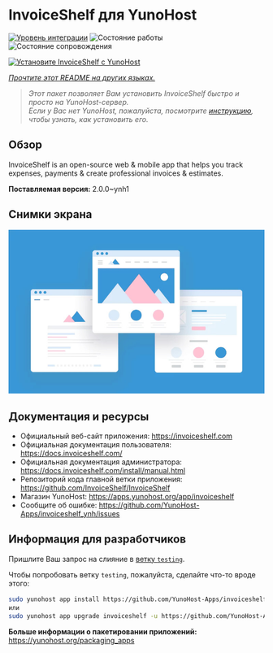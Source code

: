 <!--
Важно: этот README был автоматически сгенерирован <https://github.com/YunoHost/apps/tree/master/tools/readme_generator>
Он НЕ ДОЛЖЕН редактироваться вручную.
-->

# InvoiceShelf для YunoHost

[![Уровень интеграции](https://apps.yunohost.org/badge/integration/invoiceshelf)](https://ci-apps.yunohost.org/ci/apps/invoiceshelf/)
![Состояние работы](https://apps.yunohost.org/badge/state/invoiceshelf)
![Состояние сопровождения](https://apps.yunohost.org/badge/maintained/invoiceshelf)

[![Установите InvoiceShelf с YunoHost](https://install-app.yunohost.org/install-with-yunohost.svg)](https://install-app.yunohost.org/?app=invoiceshelf)

*[Прочтите этот README на других языках.](./ALL_README.md)*

> *Этот пакет позволяет Вам установить InvoiceShelf быстро и просто на YunoHost-сервер.*  
> *Если у Вас нет YunoHost, пожалуйста, посмотрите [инструкцию](https://yunohost.org/install), чтобы узнать, как установить его.*

## Обзор

InvoiceShelf is an open-source web & mobile app that helps you track expenses, payments & create professional invoices & estimates.

**Поставляемая версия:** 2.0.0~ynh1

## Снимки экрана

![Снимок экрана InvoiceShelf](./doc/screenshots/example.jpg)

## Документация и ресурсы

- Официальный веб-сайт приложения: <https://invoiceshelf.com>
- Официальная документация пользователя: <https://docs.invoiceshelf.com/>
- Официальная документация администратора: <https://docs.invoiceshelf.com/install/manual.html>
- Репозиторий кода главной ветки приложения: <https://github.com/InvoiceShelf/InvoiceShelf>
- Магазин YunoHost: <https://apps.yunohost.org/app/invoiceshelf>
- Сообщите об ошибке: <https://github.com/YunoHost-Apps/invoiceshelf_ynh/issues>

## Информация для разработчиков

Пришлите Ваш запрос на слияние в [ветку `testing`](https://github.com/YunoHost-Apps/invoiceshelf_ynh/tree/testing).

Чтобы попробовать ветку `testing`, пожалуйста, сделайте что-то вроде этого:

```bash
sudo yunohost app install https://github.com/YunoHost-Apps/invoiceshelf_ynh/tree/testing --debug
или
sudo yunohost app upgrade invoiceshelf -u https://github.com/YunoHost-Apps/invoiceshelf_ynh/tree/testing --debug
```

**Больше информации о пакетировании приложений:** <https://yunohost.org/packaging_apps>
